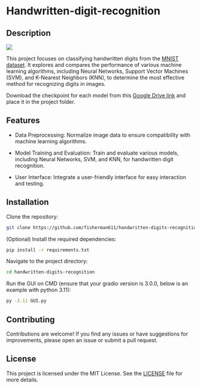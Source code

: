 # **Handwritten-digit-recognition**
## **Description**
![](https://encrypted-tbn0.gstatic.com/images?q=tbn:ANd9GcRYSRYuCQgVOstpubsE4sy7oJJDxCaLizGOSg&s)

This project focuses on classifying handwritten digits from the [MNIST dataset](https://www.kaggle.com/competitions/digit-recognizer/data). It explores and compares the performance of various machine learning algorithms, including Neural Networks, Support Vector Machines (SVM), and K-Nearest Neighbors (KNN), to determine the most effective method for recognizing digits in images. 

Download the checkpoint for each model from this [Google Drive link](https://drive.google.com/file/d/1xBeDRDks7EBTjflbYL7hXEvMZdwMm_io/view?usp=sharing) and place it in the project folder.
## **Features**
* Data Preprocessing: Normalize image data to ensure compatibility with machine learning algorithms.

* Model Training and Evaluation: Train and evaluate various models, including Neural Networks, SVM, and KNN, for handwritten digit recognition.

* User Interface: Integrate a user-friendly interface for easy interaction and testing.

## **Installation**
Clone the repository:
   ```bash
   git clone https://github.com/fisherman611/handwritten-digits-recognition.git
   ```
(Optional) Install the required dependencies:
```bash
pip install -r requirements.txt
```

Navigate to the project directory:
   ```bash
   cd handwritten-digits-recognition
   ```
Run the GUI on CMD (ensure that your gradio version is 3.0.0, below is an example with python 3.11):
```bash
py -3.11 GUI.py
```

## **Contributing**
Contributions are welcome! If you find any issues or have suggestions for improvements, please open an issue or submit a pull request.

## **License**
This project is licensed under the MIT License. See the [LICENSE](LICENSE) file for more details.
